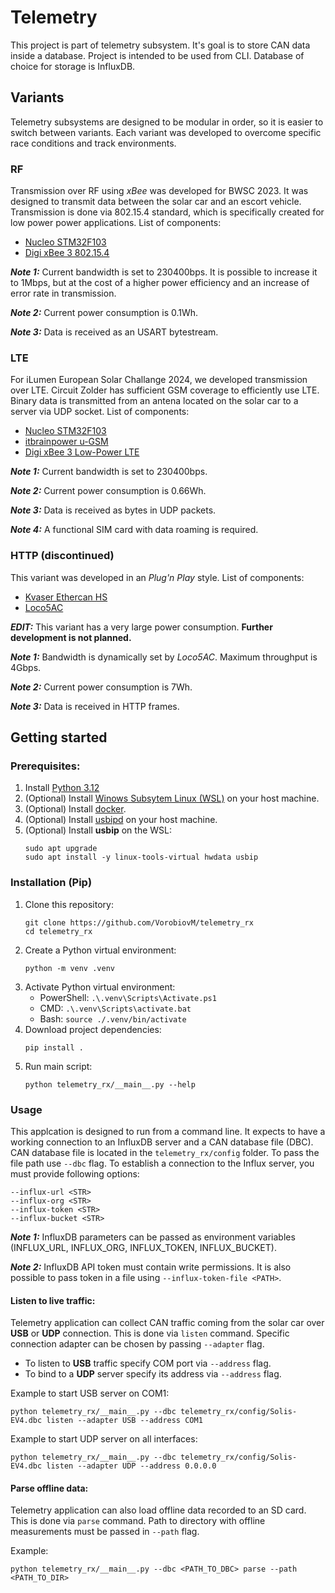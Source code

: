 # Telemetry

This project is part of telemetry subsystem. It's goal is to store CAN data inside a database. Project is intended to be used from CLI. Database of choice for storage is InfluxDB.

## Variants

Telemetry subsystems are designed to be modular in order, so it is easier to switch between variants. Each variant was developed to overcome specific race conditions and track environments.

### RF

Transmission over RF using *xBee* was developed for BWSC 2023. It was designed to transmit data between the solar car and an escort vehicle. Transmission is done via 802.15.4 standard, which is specifically created for low power power applications. List of components:

- [Nucleo STM32F103](https://www.st.com/en/microcontrollers-microprocessors/stm32f103.html)
- [Digi xBee 3 802.15.4](https://www.digi.com/resources/documentation/digidocs/PDFs/90002273.pdf)

___Note 1:___ Current bandwidth is set to 230400bps. It is possible to increase it to 1Mbps, but at the cost of a higher power efficiency and an increase of error rate in transmission.

___Note 2:___ Current power consumption is 0.1Wh.

___Note 3:___ Data is received as an USART bytestream.

### LTE

For iLumen European Solar Challange 2024, we developed transmission over LTE. Circuit Zolder has sufficient GSM coverage to efficiently use LTE. Binary data is transmitted from an antena located on the solar car to a server via UDP socket. List of components:

- [Nucleo STM32F103](https://www.st.com/en/microcontrollers-microprocessors/stm32f103.html)
- [itbrainpower u-GSM](https://itbrainpower.net/u-GSM/features.php)
- [Digi xBee 3 Low-Power LTE](https://www.digi.com/resources/documentation/digidocs/PDFs/90002420.pdf)

___Note 1:___ Current bandwidth is set to 230400bps.

___Note 2:___ Current power consumption is 0.66Wh.

___Note 3:___ Data is received as bytes in UDP packets.

___Note 4:___ A functional SIM card with data roaming is required.

### HTTP (discontinued)

This variant was developed in an *Plug'n Play* style. List of components:

- [Kvaser Ethercan HS](https://www.kvaser.com/product/kvaser-ethercan-hs/#/!)
- [Loco5AC](https://dl.ui.com/qsg/Loco5AC/Loco5AC_EN.html)

___EDIT:___ This variant has a very large power consumption. **Further development is not planned.**

___Note 1:___ Bandwidth is dynamically set by *Loco5AC*. Maximum throughput is 4Gbps.

___Note 2:___ Current power consumption is 7Wh.

___Note 3:___ Data is received in HTTP frames.

## Getting started

### Prerequisites:

1. Install [Python 3.12](https://www.python.org/downloads/)
2. (Optional) Install [Winows Subsytem Linux (WSL)](https://learn.microsoft.com/en-us/windows/wsl/install) on your host machine.
3. (Optional) Install [docker](https://docs.docker.com/compose/install/).
4. (Optional) Install [usbipd](https://github.com/dorssel/usbipd-win/releases) on your host machine.
5. (Optional) Install **usbip** on the WSL:
    ```
    sudo apt upgrade
    sudo apt install -y linux-tools-virtual hwdata usbip
    ```

### Installation (Pip)

1. Clone this repository:
    ```
    git clone https://github.com/VorobiovM/telemetry_rx
    cd telemetry_rx
    ```
2. Create a Python virtual environment:
    ```
    python -m venv .venv
    ```
3. Activate Python virtual environment:
    - PowerShell: `.\.venv\Scripts\Activate.ps1`
    - CMD: `.\.venv\Scripts\activate.bat`
    - Bash: `source ./.venv/bin/activate`
4. Download project dependencies:
    ```
    pip install .
    ```
5. Run main script:
    ```
    python telemetry_rx/__main__.py --help
    ```

### Usage

This applcation is designed to run from a command line. It expects to have a working connection to an InfluxDB server and a CAN database file (DBC). CAN database file is located in the `telemetry_rx/config` folder. To pass the file path use `--dbc` flag. To establish a connection to the Influx server, you must provide following options:
```
--influx-url <STR>
--influx-org <STR>
--influx-token <STR>
--influx-bucket <STR>
```

___Note 1:___ InfluxDB parameters can be passed as environment variables (INFLUX_URL, INFLUX_ORG, INFLUX_TOKEN, INFLUX_BUCKET).

___Note 2:___ InfluxDB API token must contain write permissions. It is also possible to pass token in a file using `--influx-token-file <PATH>`.


#### Listen to live traffic:

Telemetry application can collect CAN traffic coming from the solar car over **USB** or **UDP** connection. This is done via `listen` command. Specific connection adapter can be chosen by passing `--adapter` flag.
- To listen to **USB** traffic specify COM port via `--address` flag.
- To bind to a **UDP** server specify its address via `--address` flag.

Example to start USB server on COM1:
```
python telemetry_rx/__main__.py --dbc telemetry_rx/config/Solis-EV4.dbc listen --adapter USB --address COM1
```

Example to start UDP server on all interfaces:
```
python telemetry_rx/__main__.py --dbc telemetry_rx/config/Solis-EV4.dbc listen --adapter UDP --address 0.0.0.0
```

#### Parse offline data:

Telemetry application can also load offline data recorded to an SD card. This is done via `parse` command. Path to directory with offline measurements must be passed in `--path` flag.

Example:
```
python telemetry_rx/__main__.py --dbc <PATH_TO_DBC> parse --path <PATH_TO_DIR>
```
